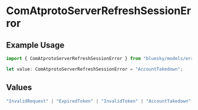 # ComAtprotoServerRefreshSessionError

## Example Usage

```typescript
import { ComAtprotoServerRefreshSessionError } from "bluesky/models/errors";

let value: ComAtprotoServerRefreshSessionError = "AccountTakedown";
```

## Values

```typescript
"InvalidRequest" | "ExpiredToken" | "InvalidToken" | "AccountTakedown"
```
